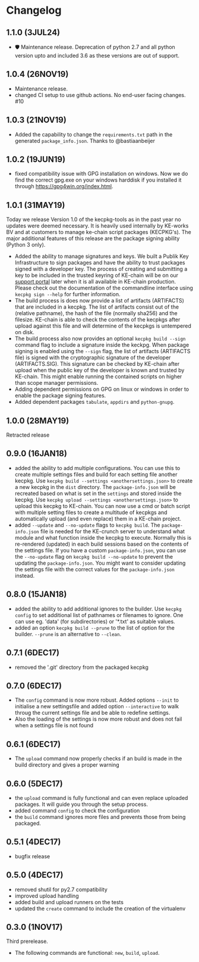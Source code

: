 # Changelog

## 1.1.0 (3JUL24)
 * :shield: Maintenance release. Deprecation of python 2.7 and all python version upto and included 3.6 as these versions are out of support.

## 1.0.4 (26NOV19)
 * Maintenance release.
 * changed CI setup to use github actions. No end-user facing changes. #10

## 1.0.3 (21NOV19)
 * Added the capability to change the `requirements.txt` path in the generated `package_info.json`. Thanks to @bastiaanbeijer

## 1.0.2 (19JUN19)
 * fixed compatibility issue with GPG installation on windows. Now we do find the correct gpg.exe on your windows harddisk if you installed it through https://gpg4win.org/index.html.

## 1.0.1 (31MAY19)
Today we release Version 1.0 of the kecpkg-tools as in the past year no updates were deemed necessary. It is heavily used internally by KE-works BV and at customers to manage ke-chain script packages (KECPKG's). The major additional features of this release are the package signing ability (Python 3 only). 

 * Added the ability to manage signatures and keys. We built a Publik Key Infrastructure to sign packages and have the ability to trust packages signed with a developer key. The process of creating and submitting a key to be included in the trusted keyring of KE-chain will be on our [support portal](https://support.ke-chain.com) later when it is all available in KE-chain production. Please check out the documentation of the commandline interface using `kecpkg sign --help` for further information.
 * The build process is does now provide a list of artifacts (ARTIFACTS) that are included in a kecpkg. The list of artifacts consist out of the (relative pathname), the hash of the file (normally sha256) and the filesize. KE-chain is able to check the contents of the kecpkgs after upload against this file and will determine of the kecpkgs is untempered on disk.
 * The build process also now provides an optional `kecpkg build --sign` command flag to include a signature inside the keckpg. When package signing is enabled using the `--sign` flag, the list of artifacts (ARTIFACTS file) is signed with the cryptographic signature of the developer (ARTIFACTS.SIG). This signature can be checked by KE-chain after upload when the public key of the developer is known and trusted by KE-chain. This might enable running the contained scripts on higher than scope manager permissions.
 * Adding dependent permissions on GPG on linux or windows in order to enable the package signing features.
 * Added dependent packages `tabulate`, `appdirs` and `python-gnupg`.
 
## 1.0.0 (28MAY19)
Retracted release

## 0.9.0 (16JAN18)
 * added the ability to add multiple configurations. You can use this to create multiple settings files and build for each setting file another kecpkg. Use `kecpkg build --settings <anothersettings.json>` to create a new kecpkg in the `dist` directory. The `package-info.json` will be recreated based on what is set in the `settings` and stored inside the kecpkg. Use `kecpkg upload --settings <anothersettings.json>` to upload this kecpkg to KE-chain. You can now use a cmd or batch script with multiple setting files to create a multitude of kecpkgs and automatically upload (and even replace) them in a KE-chain project.
 * added `--update` and `--no-update` flags to `kecpkg build`. The `package-info.json` file is needed for the KE-crunch server to understand what module and what function inside the kecpkg to execute. Normally this is re-rendered (updated) in each build sessions based on the contents of the settings file. If you have a custom `package-info.json`, you can use the `--no-update` flag on `kecpkg build --no-update` to prevent the updating the `package-info.json`. You might want to consider updating the settings file with the correct values for the `package-info.json` instead.

## 0.8.0 (15JAN18)
 * added the ability to add additional ignores to the builder. Use `kecpkg config` to set additional list of pathnames or filenames to ignore. One can use eg. 'data' (for subdirectories) or '*.txt' as suitable values.
 * added an option `kecpkg build --prune` to the list of option for the builder. `--prune` is an alternative to `--clean`.

## 0.7.1 (6DEC17)
 * removed the '.git' directory from the packaged kecpkg

## 0.7.0 (6DEC17)
 * The `config` command is now more robust. Added options `--init` to initialise a new settingsfile and added option `--interactive` to walk throug the current settings file and be able to redefine settings.
 * Also the loading of the settings is now more robust and does not fail when a settings file is not found

## 0.6.1 (6DEC17)
 * The `upload` command now properly checks if an build is made in the build directory and gives a proper warning

## 0.6.0 (5DEC17)

 * the `upload` command is fully functional and can even replace uploaded packages. It will guide you through the setup process.
 * added command `config` to check the configuration
 * the `build` command ignores more files and prevents those from being packaged.
  
## 0.5.1 (4DEC17)
 * bugfix release
  
## 0.5.0 (4DEC17)
 * removed shutil for py2.7 compatibility
 * improved upload handling
 * added build and upload runners on the tests
 * updated the `create` command to include the creation of the virtualenv
  
## 0.3.0 (1NOV17)

Third prerelease.
 * The following commands are functional: `new`, `build`, `upload`.
